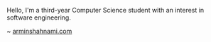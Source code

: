 Hello, I'm a third-year Computer Science student with an interest in software engineering. 

~ <a href="https://arminshahnami.com">arminshahnami.com</a>